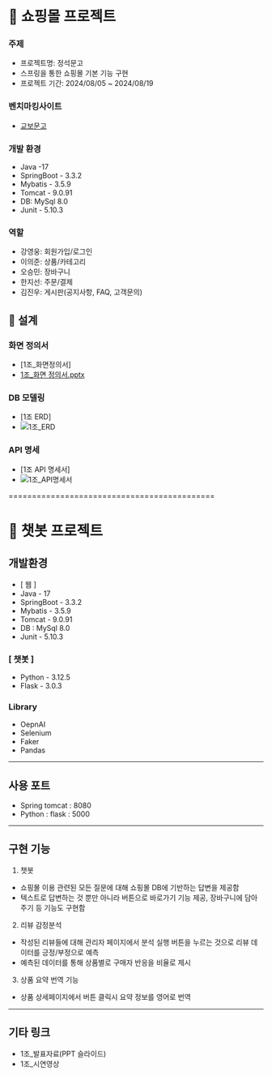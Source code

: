 # 📌 쇼핑몰 프로젝트
### 주제
- 프로젝트명: 정석문고
- 스프링을 통한 쇼핑몰 기본 기능 구현
- 프로젝트 기간: 2024/08/05 ~ 2024/08/19

### 벤치마킹사이트
- [교보문고](https://www.kyobobook.co.kr/)

### 개발 환경
- Java -17
- SpringBoot - 3.3.2
- Mybatis - 3.5.9
- Tomcat - 9.0.91
- DB: MySql 8.0
- Junit - 5.10.3

### 역할
- 강영웅: 회원가입/로그인
- 이의준: 상품/카테고리
- 오승민: 장바구니
- 한지선: 주문/결제
- 김진우: 게시판(공지사항, FAQ, 고객문의)

## 📌 설계
### 화면 정의서
- [1조_화면정의서]
- [1조_화면 정의서.pptx](https://github.com/user-attachments/files/16655691/1._.pptx)

### DB 모델링
- [1조 ERD]
- ![1조_ERD](https://github.com/user-attachments/assets/6cd6ec47-c8ad-4ea6-a00e-e6c43415db75)

### API 명세
- [1조 API 명세서]
- ![1조_API명세서](https://github.com/user-attachments/assets/52f14131-aded-4b9f-9403-97e6245c7123)



============================================
# 📌 챗봇 프로젝트

## 개발환경
- [ 웹 ]
- Java - 17
- SpringBoot - 3.3.2
- Mybatis - 3.5.9
- Tomcat - 9.0.91
- DB : MySql 8.0
- Junit - 5.10.3

### [ 챗봇 ]
- Python - 3.12.5
- Flask - 3.0.3

### Library 
- OepnAI 
- Selenium
- Faker
- Pandas

-----------

## 사용 포트
- Spring tomcat : 8080
- Python : flask : 5000

-----------

## 구현 기능

1. 챗봇
- 쇼핑몰 이용 관련된 모든 질문에 대해 쇼핑몰 DB에 기반하는 답변을 제공함
- 텍스트로 답변하는 것 뿐만 아니라 버튼으로 바로가기 기능 제공, 장바구니에 담아주기 등 기능도 구현함

2. 리뷰 감정분석
- 작성된 리뷰들에 대해 관리자 페이지에서 분석 실행 버튼을 누르는 것으로 리뷰 데이터를 긍정/부정으로 예측
- 예측된 데이터를 통해 상품별로 구매자 반응을 비율로 제시

3. 상품 요약 번역 기능
- 상품 상세페이지에서 버튼 클릭시 요약 정보를 영어로 번역

---------

## 기타 링크
- 1조_발표자료(PPT 슬라이드)
- 1조_시연영상

